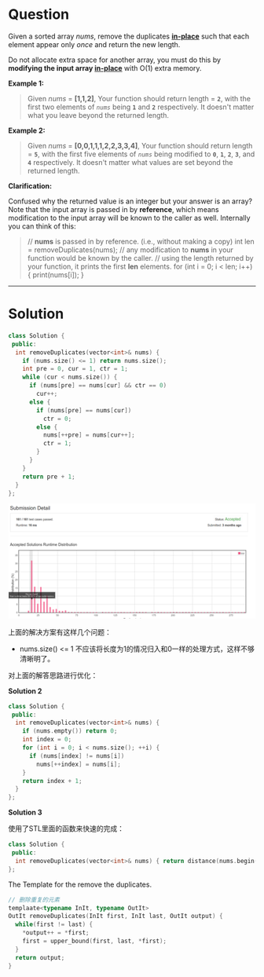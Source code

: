 
# Question

Given a sorted array  _nums_, remove the duplicates  [**in-place**](https://en.wikipedia.org/wiki/In-place_algorithm)  such that each element appear only  _once_  and return the new length.

Do not allocate extra space for another array, you must do this by  **modifying the input array  [in-place](https://en.wikipedia.org/wiki/In-place_algorithm)**  with O(1) extra memory.

**Example 1:**

> Given _nums_ = **[1,1,2]**,
> Your function should return length = **`2`**, with the first two elements of _`nums`_ being **`1`** and **`2`** respectively.
> It doesn't matter what you leave beyond the returned length.

**Example 2:**
> Given _nums_ = **[0,0,1,1,1,2,2,3,3,4]**,
> Your function should return length = **`5`**, with the first five elements of _`nums`_ being modified to **`0`**, **`1`**, **`2`**, **`3`**, and **`4`** respectively.
> It doesn't matter what values are set beyond the returned length.

**Clarification:**

Confused why the returned value is an integer but your answer is an array?
Note that the input array is passed in by  **reference**, which means modification to the input array will be known to the caller as well.
Internally you can think of this:

> // **nums** is passed in by reference. (i.e., without making a copy)
> int len = removeDuplicates(nums);
> // any modification to **nums** in your function would be known by the caller.
> // using the length returned by your function, it prints the first **len** elements.
> for (int i = 0; i < len; i++) {
>     print(nums[i]);
> }


---------

# Solution

```cpp
class Solution {
 public:
  int removeDuplicates(vector<int>& nums) {
    if (nums.size() <= 1) return nums.size();
    int pre = 0, cur = 1, ctr = 1;
    while (cur < nums.size()) {
      if (nums[pre] == nums[cur] && ctr == 0)
        cur++;
      else {
        if (nums[pre] == nums[cur])
          ctr = 0;
        else {
          nums[++pre] = nums[cur++];
          ctr = 1;
        }
      }
    }
    return pre + 1;
  }
};
```

![](/images/in-post/2018-11-06-Leetcode-26-Remove-Duplicates-From-Sorted-Array/2018-11-06-21-30-12.png)

上面的解决方案有这样几个问题：

- nums.size() <= 1 不应该将长度为1的情况归入和0一样的处理方式，这样不够清晰明了。


对上面的解答思路进行优化：

**Solution 2**

```cpp
class Solution {
 public:
  int removeDuplicates(vector<int>& nums) {
    if (nums.empty()) return 0;
    int index = 0;
    for (int i = 0; i < nums.size(); ++i) {
      if (nums[index] != nums[i])
        nums[++index] = nums[i];
    }
    return index + 1;
  }
};
```

**Solution 3**

使用了STL里面的函数来快速的完成：

```cpp
class Solution {
 public:
  int removeDuplicates(vector<int>& nums) { return distance(nums.begin(), unique(nums.begin(), nums.end())); }
};
```

The Template for the remove the duplicates.

```cpp
// 删除重复的元素
templaate<typename InIt, typename OutIt>
OutIt removeDuplicates(InIt first, InIt last, OutIt output) {
  while(first != last) {
    *output++ = *first;
    first = upper_bound(first, last, *first);
  }
  return output;
}
```